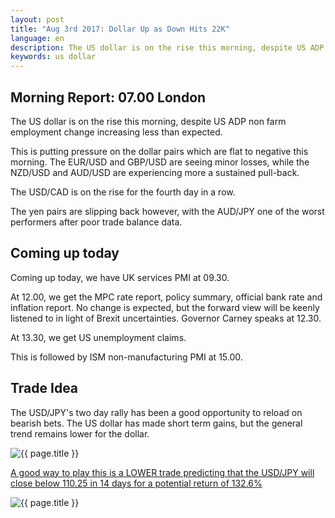 ```yaml
---
layout: post
title: "Aug 3rd 2017: Dollar Up as Down Hits 22K"
language: en
description: The US dollar is on the rise this morning, despite US ADP non farm employment change increasing less than expected
keywords: us dollar
---
```

## Morning Report: 07.00 London

The US dollar is on the rise this morning, despite US ADP non farm employment change increasing less than expected. 

This is putting pressure on the dollar pairs which are flat to negative this morning. The EUR/USD and GBP/USD are seeing minor losses, while the NZD/USD and AUD/USD are experiencing more a sustained pull-back. 

The USD/CAD is on the rise for the fourth day in a row. 

The yen pairs are slipping back however, with the AUD/JPY one of the worst performers after poor trade balance data. 

## Coming up today

Coming up today, we have UK services PMI at 09.30. 

At 12.00, we get the MPC rate report, policy summary, official bank rate and inflation report. No change is expected, but the forward view will be keenly listened to in light of Brexit uncertainties. Governor Carney speaks at 12.30. 

At 13.30, we get US unemployment claims. 

This is followed by ISM non-manufacturing PMI at 15.00. 

## Trade Idea

The USD/JPY's two day rally has been a good opportunity to reload on bearish bets. The US dollar has made short term gains, but the general trend remains lower for the dollar. 

<img class="post-image" src="{{ site.url }}/images/2017-08-03_07-14-37.jpg" alt="{{ page.title }}" title="{{ page.title }}">

<a href="%LINK%%?currency=GBP&market=forex&underlying=frxUSDJPY&formname=higherlower&duration_amount=14&duration_units=d&amount=10&amount_type=payout&expiry_type=duration&barrier=110.25" target="_blank">A good way to play this is a LOWER trade predicting that the USD/JPY will close below 110.25 in 14 days for a potential return of 132.6%</a>

<img class="post-image" src="{{ site.url }}/images/2017-08-03_07-16-56.jpg" alt="{{ page.title }}" title="{{ page.title }}">